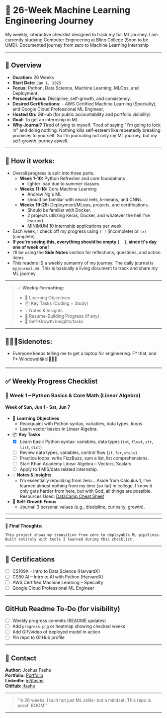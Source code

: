 # 📘 26-Week Machine Learning Engineering Journey

My weekly, interactive checklist designed to track my full ML journey. I am currently studying Computer Engineering at Blinn College (Soon to be UMD).
Documented journey from zero to Machine Learning Internship

---

## 🔰 Overview
- **Duration:** 26 Weeks
- **Start Date:** `Jun 1, 2025`
- **Focus:** Python, Data Science, Machine Learning, MLOps, and Deployment.
- **Personal Focus:** Discipline, self-growth, and consistency.
- **Desired Certifications:** - AWS Certified Machine Learning (Specialty), and Google Cloud Professional ML Engineer, 
- **Hosted On:** GitHub (for public accountability and portfolio visibility)
- **Goal:** To get an internship in ML.
- **Why Journal?** Tired of lying to myself. Tired of saying "I'm going to lock in" and doing nothing. Nothing kills self-esteem like repeatedly breaking promises to yourself. So I'm journaling not only my ML journey, but my self-growth journey aswell.

---

## 🧭 How it works:
- Overall progress is split into three parts.
    - **Week 1-10:** Python Refresher and core foundations
        - lighter load due to summer classes
    - **Weeks 11-18:** Core Machine Learning
        - Andrew Ng's ML
        - should be familiar with neural nets, k-means, and CNNs.
    - **Weeks 19-25:** Deployment/MLops, projects, and certifications.
        - Should be familiar with Docker.
        - 2 projects utilizing Keras, Docker, and whatever the hell I've learned.
        - MINIMUM 10 internship applications per week
- Each week, I check off my progress using `[ ]` (incomplete) or `[x]` (complete)
- **If you're seeing this, everything should be empty `[  ]`, since it's day one of week one!**
- I'll be using the **Side Notes** section for reflections, questions, and action items
- This readme IS a weekly sumamry of my journey. The daily journal is `myjournal.md`. This is basically a living document to track and share my ML journey

---
> ✅ **Weekly Formatting:**
> - 🎯 Learning Objectives
> - 📦 Key Tasks (Coding + Study)
> - 💡 Notes & Insights
> - 🧪 Resume-Building Progress (if any)
> - 🌱 Self-Growth Insights/tasks
---

## 👨🏾‍💻Sidenotes:
- Everyone keeps telling me to get a laptop for engineering. F* that, and F* Windows!😂☠️🙈🎶😏

---

## ✅ Weekly Progress Checklist

### 📅 Week 1 – Python Basics & Core Math (Linear Algebra)
#### Week of Sun, Jun 1 - Sat, Jun 7
- 🎯 **Learning Objectives**
  - Reacquaint with Python syntax, variables, data types, loops.
  - Learn vector basics in Linear Algebra.
- 📦 **Key Tasks**
  - [X] Learn basic Python syntax: variables, data types (`int`, `float`, `str`, `list`, `dict`)
  - [ ] Review data types, variables, control flow (`if`, `for`, `while`)
  - [ ] Practice loops: write FizzBuzz, sum a list, list comprehensions.
  - [ ] Start Khan Academy Linear Algebra – Vectors, Scalars
  - [ ] Apply to 1 MIS/data related internship.
- 💡 **Notes & Insights**
  - I’m essentially rebuilding from zero... Aside from Calculus 1, I've learned almost nothing from my time (so far) in college. I know it only gets harder from here, but with God, all things are possible. Resources Used: [DataCamp Cheat Sheet](https://www.datacamp.com/community/blog/python-cheat-sheet)
- 🌱 **Self-Growth Focus**
  - Journal 3 personal values (e.g., discipline, curiosity, growth).

---



---

📝 **Final Thoughts:**
```
This project shows my transition from zero to deployable ML pipelines. Built entirely with tools I learned during this checklist.
```

---

## 📜 Certifications
- [ ] CS109X – Intro to Data Science (HarvardX)
- [ ] CS50 AI – Intro to AI with Python (HarvardX)
- [ ] AWS Certified Machine Learning – Specialty
- [ ] Google Cloud Professional ML Engineer

---

## GitHub Readme To-Do (for visibility)
- [ ] Weekly progress commits (README updates)
- [ ] Add `progress.png` or heatmap showing checked weeks
- [ ] Add GIF/video of deployed model in action
- [ ] Pin repo to GitHub profile

---

## 💬 Contact
**Author:** Joshua Fashe  
**Portfolio:** [Portfolio](https://joshuapersonalprofile.netlify.app/)  
**LinkedIn:** [in/jfashe](https://www.linkedin.com/in/jfashe)  
**GitHub:** [jfashe](https://github.com/jfashe)

---

> "In 26 weeks, I built not just ML skills- but a mindset. This repo is proof. BOOM!"

---

